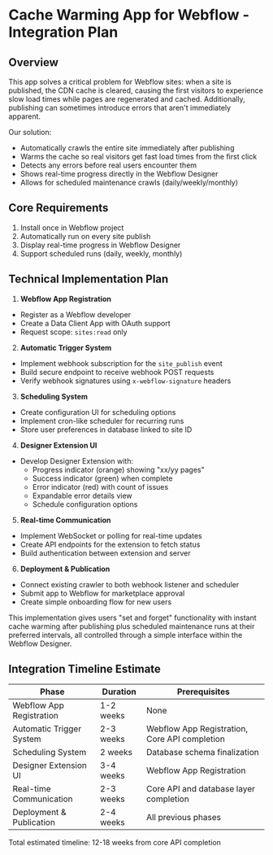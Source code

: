 # Cache Warming App for Webflow - Integration Plan

## Overview

This app solves a critical problem for Webflow sites: when a site is published, the CDN cache is cleared, causing the first visitors to experience slow load times while pages are regenerated and cached. Additionally, publishing can sometimes introduce errors that aren't immediately apparent.

Our solution:
- Automatically crawls the entire site immediately after publishing
- Warms the cache so real visitors get fast load times from the first click
- Detects any errors before real users encounter them
- Shows real-time progress directly in the Webflow Designer
- Allows for scheduled maintenance crawls (daily/weekly/monthly)

## Core Requirements
1. Install once in Webflow project
2. Automatically run on every site publish
3. Display real-time progress in Webflow Designer
4. Support scheduled runs (daily, weekly, monthly)

## Technical Implementation Plan

1. **Webflow App Registration**
  - Register as a Webflow developer
  - Create a Data Client App with OAuth support
  - Request scope: `sites:read` only

2. **Automatic Trigger System**
  - Implement webhook subscription for the `site_publish` event
  - Build secure endpoint to receive webhook POST requests
  - Verify webhook signatures using `x-webflow-signature` headers

3. **Scheduling System**
  - Create configuration UI for scheduling options
  - Implement cron-like scheduler for recurring runs
  - Store user preferences in database linked to site ID

4. **Designer Extension UI**
  - Develop Designer Extension with:
    - Progress indicator (orange) showing "xx/yy pages"
    - Success indicator (green) when complete
    - Error indicator (red) with count of issues
    - Expandable error details view
    - Schedule configuration options

5. **Real-time Communication**
  - Implement WebSocket or polling for real-time updates
  - Create API endpoints for the extension to fetch status
  - Build authentication between extension and server

6. **Deployment & Publication**
  - Connect existing crawler to both webhook listener and scheduler
  - Submit app to Webflow for marketplace approval
  - Create simple onboarding flow for new users

This implementation gives users "set and forget" functionality with instant cache warming after publishing plus scheduled maintenance runs at their preferred intervals, all controlled through a simple interface within the Webflow Designer.

## Integration Timeline Estimate

| Phase | Duration | Prerequisites |
|-------|----------|---------------|
| Webflow App Registration | 1-2 weeks | None |
| Automatic Trigger System | 2-3 weeks | Webflow App Registration, Core API completion |
| Scheduling System | 2 weeks | Database schema finalization |
| Designer Extension UI | 3-4 weeks | Webflow App Registration |
| Real-time Communication | 2-3 weeks | Core API and database layer completion |
| Deployment & Publication | 2-4 weeks | All previous phases |

Total estimated timeline: 12-18 weeks from core API completion